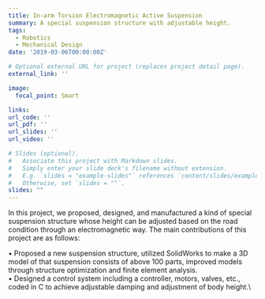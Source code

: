 ```yaml
---
title: In-arm Torsion Electromagnetic Active Suspension
summary: A special suspension structure with adjustable height.
tags:
  - Robotics
  - Mechanical Design
date: '2019-03-06T00:00:00Z'

# Optional external URL for project (replaces project detail page).
external_link: ''

image:
  focal_point: Smart

links:
url_code: ''
url_pdf: ''
url_slides: ''
url_video: ''

# Slides (optional).
#   Associate this project with Markdown slides.
#   Simply enter your slide deck's filename without extension.
#   E.g. `slides = "example-slides"` references `content/slides/example-slides.md`.
#   Otherwise, set `slides = ""`.
slides: ""
---
```


In this project, we proposed, designed, and manufactured a kind of special suspension structure whose height can be adjusted based on the road condition through an electromagnetic way. The main contributions of this project are as follows:

• Proposed a new suspension structure, utilized SolidWorks to make a 3D model of that suspension consists of above 100 parts, improved models through structure optimization and finite element analysis.\
• Designed a control system including a controller, motors, valves, etc., coded in C to achieve adjustable damping and adjustment of body height.\

